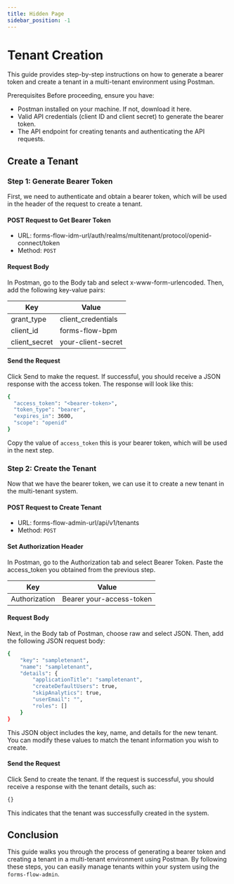 ```yaml
---
title: Hidden Page
sidebar_position: -1
---
```


# Tenant Creation
This guide provides step-by-step instructions on how to generate a bearer token and create a tenant in a multi-tenant environment using Postman.


Prerequisites
Before proceeding, ensure you have:

- Postman installed on your machine. If not, download it here.
- Valid API credentials (client ID and client secret) to generate the bearer token.
- The API endpoint for creating tenants and authenticating the API requests.

## Create a Tenant
### Step 1: Generate Bearer Token
First, we need to authenticate and obtain a bearer token, which will be used in the header of the request to create a tenant.

####  POST Request to Get Bearer Token
- URL: forms-flow-idm-url/auth/realms/multitenant/protocol/openid-connect/token
- Method: `POST`

#### Request Body
In Postman, go to the Body tab and select x-www-form-urlencoded. Then, add the following key-value pairs:

| Key           | Value              |
| ------------- | -------------------|
| grant_type    | client_credentials |
| client_id     | forms-flow-bpm     |
| client_secret | your-client-secret |

#### Send the Request
Click Send to make the request. If successful, you should receive a JSON response with the access token. The response will look like this:

```bash
{
  "access_token": "<bearer-token>",
  "token_type": "bearer",
  "expires_in": 3600,
  "scope": "openid"
}
```

Copy the value of `access_token`  this is your bearer token, which will be used in the next step.

### Step 2: Create the Tenant
Now that we have the bearer token, we can use it to create a new tenant in the multi-tenant system.

#### POST Request to Create Tenant
- URL: forms-flow-admin-url/api/v1/tenants
- Method: `POST`
#### Set Authorization Header
In Postman, go to the Authorization tab and select Bearer Token. Paste the access_token you obtained from the previous step.

| Key           | Value                    |
| ------------- | -------------------------|
| Authorization | Bearer your-access-token |

#### Request Body
Next, in the Body tab of Postman, choose raw and select JSON. Then, add the following JSON request body:

```bash
{
    "key": "sampletenant",
    "name": "sampletenant",
    "details": {
        "applicationTitle": "sampletenant",
        "createDefaultUsers": true,
        "skipAnalytics": true,
        "userEmail": "",
        "roles": []
    }
}
```
This JSON object includes the key, name, and details for the new tenant. You can modify these values to match the tenant information you wish to create.

#### Send the Request
Click Send to create the tenant. If the request is successful, you should receive a response with the tenant details, such as:

```bash
{}
```
This indicates that the tenant was successfully created in the system.

## Conclusion
This guide walks you through the process of generating a bearer token and creating a tenant in a multi-tenant environment using Postman. By following these steps, you can easily manage tenants within your system using the `forms-flow-admin`.